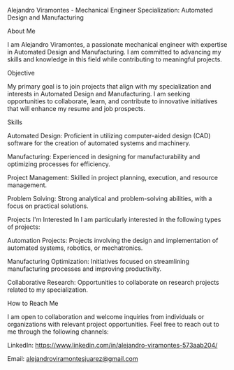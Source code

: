 Alejandro Viramontes - Mechanical Engineer
Specialization: Automated Design and Manufacturing


About Me

I am Alejandro Viramontes, a passionate mechanical engineer with expertise in Automated Design and Manufacturing. I am committed to advancing my skills and knowledge in this field while contributing to meaningful projects.

Objective

My primary goal is to join projects that align with my specialization and interests in Automated Design and Manufacturing. I am seeking opportunities to collaborate, learn, and contribute to innovative initiatives that will enhance my resume and job prospects.

Skills

Automated Design: Proficient in utilizing computer-aided design (CAD) software for the creation of automated systems and machinery.

Manufacturing: Experienced in designing for manufacturability and optimizing processes for efficiency.

Project Management: Skilled in project planning, execution, and resource management.

Problem Solving: Strong analytical and problem-solving abilities, with a focus on practical solutions.

Projects I'm Interested In
I am particularly interested in the following types of projects:

Automation Projects: Projects involving the design and implementation of automated systems, robotics, or mechatronics.

Manufacturing Optimization: Initiatives focused on streamlining manufacturing processes and improving productivity.

Collaborative Research: Opportunities to collaborate on research projects related to my specialization.

How to Reach Me

I am open to collaboration and welcome inquiries from individuals or organizations with relevant project opportunities. Feel free to reach out to me through the following channels:

LinkedIn: https://www.linkedin.com/in/alejandro-viramontes-573aab204/

Email: alejandroviramontesjuarez@gmail.com

